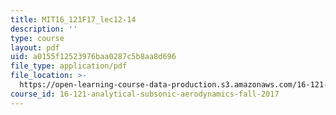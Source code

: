 ```yaml
---
title: MIT16_121F17_lec12-14
description: ''
type: course
layout: pdf
uid: a0155f12523976baa0287c5b8aa8d696
file_type: application/pdf
file_location: >-
  https://open-learning-course-data-production.s3.amazonaws.com/16-121-analytical-subsonic-aerodynamics-fall-2017/a0155f12523976baa0287c5b8aa8d696_MIT16_121F17_lec12-14.pdf
course_id: 16-121-analytical-subsonic-aerodynamics-fall-2017
---
```

